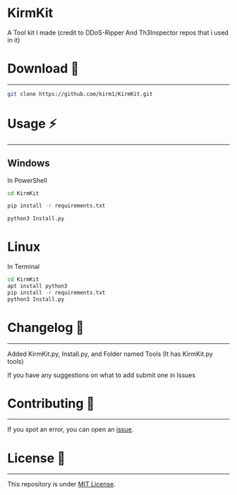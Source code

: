 # KirmKit

A Tool kit I made (credit to DDoS-Ripper And Th3Inspector repos that i used in it)

# Download 📡
----------

```bash
git clone https://github.com/kirm1/KirmKit.git
```
# Usage ⚡
----------
Windows
----------
In PowerShell
```bash
cd KirmKit
```

```bash
pip install -r requirements.txt
```
```bash
python3 Install.py
```
# Linux
In Terminal
```bash
cd KirmKit
apt install python3
pip install -r requirements.txt
python3 Install.py
```

# Changelog 📌
-------
Added KirmKit.py, Install.py, and Folder named Tools (It has KirmKit.py tools)

If you have any suggestions on what to add submit one in Issues


# Contributing 🤝
------

If you spot an error, you can open an [issue](https://github.com/kirm1/collections/issues).

# License 📝
-------

This repository is under [MIT License](https://github.com/kirm1/collections/blob/main/LICENSE).  
